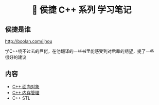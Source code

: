 <h1 align="center">📔 侯捷 C++ 系列 学习笔记</h1>

## 侯捷是谁

http://boolan.com/jjhou

学C++绕不过去的巨佬，在他翻译的一些书里能感受到对后辈的期望，提了一些很好的建议

## 内容

* [C++ 面向对象](/C++/侯捷C++/C++%20面向对象/README.md)
* [C++ 内存管理](/C++/侯捷C++/C++%20内存管理/README.md)
* C++ STL